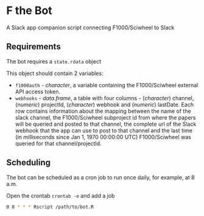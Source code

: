 # F the Bot
A Slack app companion script connecting F1000/Sciwheel to Slack

## Requirements
The bot requires a `state.rdata` object

This object should contain 2 variables:

- `f1000auth` - *character*, a variable containing the F1000/Sciwheel external API access token.
- `webhooks` - *data.frame*, a table with four columns - (*character*) channel, (*numeric*) projectId, (*character*) webhook and (_numeric_) lastDate. Each row contains information about the mapping between the name of the slack channel, the F1000/Sciwheel subproject id from where the papers will be queried and posted to that channel, the complete url of the Slack webhook that the app can use to post to that channel and the last time  (in milliseconds since  Jan 1, 1970 00:00:00 UTC) F1000/Sciwheel  was queried for that channel/projectId.


## Scheduling

The bot can be scheduled as a cron job to run once daily, for example, at 8 a.m.

Open the crontab `crontab -e` and add a job

```bash
0 8 * * * Rscript /path/to/bot.R
```

